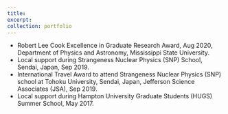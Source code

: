 ```yaml
---
title: 
excerpt: 
collection: portfolio
---
```


* Robert Lee Cook Excellence in Graduate Research Award, Aug 2020, Department of Physics and Astronomy, Mississippi State University.
* Local support during Strangeness Nuclear Physics (SNP) School, Sendai, Japan, Sep 2019.
* International Travel Award to attend Strangeness Nuclear Physics (SNP) school at Tohoku University, Sendai, Japan, Jefferson Science Associates (JSA), Sep 2019.
* Local support during Hampton University Graduate Students (HUGS) Summer School, May 2017.
